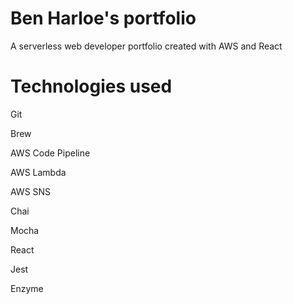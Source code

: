 # Ben Harloe's portfolio

A serverless web developer portfolio created with AWS and React

# Technologies used

Git

Brew

AWS Code Pipeline

AWS Lambda

AWS SNS

Chai 

Mocha

React

Jest

Enzyme
